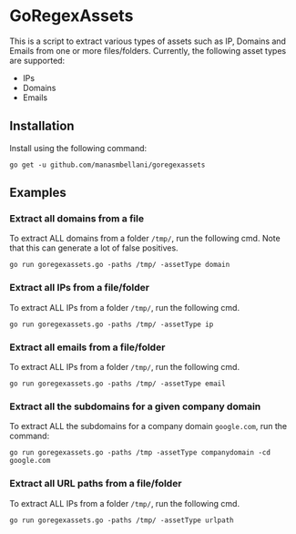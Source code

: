 # GoRegexAssets

This is a script to extract various types of assets such as IP, Domains and Emails from one or more files/folders. Currently, the following asset types are supported: 
* IPs
* Domains
* Emails

## Installation

Install using the following command: 
```
go get -u github.com/manasmbellani/goregexassets
```

## Examples

### Extract all domains from a file
To extract ALL domains from a folder `/tmp/`, run the following cmd. Note that 
this can generate a lot of false positives.

```
go run goregexassets.go -paths /tmp/ -assetType domain
```

### Extract all IPs from a file/folder
To extract ALL IPs from a folder `/tmp/`, run the following cmd. 

```
go run goregexassets.go -paths /tmp/ -assetType ip
```

### Extract all emails from a file/folder
To extract ALL IPs from a folder `/tmp/`, run the following cmd.

```
go run goregexassets.go -paths /tmp/ -assetType email
```

### Extract all the subdomains for a given company domain
To extract ALL the subdomains for a company domain `google.com`, run the command:
```
go run goregexassets.go -paths /tmp -assetType companydomain -cd google.com
```

### Extract all URL paths from a file/folder
To extract ALL IPs from a folder `/tmp/`, run the following cmd.

```
go run goregexassets.go -paths /tmp/ -assetType urlpath
```

